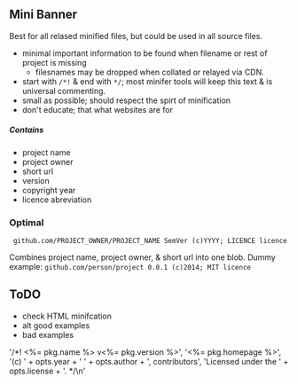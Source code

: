 ## Mini Banner
Best for all relased minified files, but could be used in all source files.

* minimal important information to be found when filename or rest of project is missing 
	* filesnames may be dropped when collated or relayed via CDN.
* start with `/*!` & end with `*/`; most minifer tools will keep this text & is universal commenting.
* small as possible; should respect the spirt of minification
* don't educate; that what websites are for

##### Contains
* project name
* project owner
* short url
* version
* copyright year
* licence abreviation

### Optimal

` github.com/PROJECT_OWNER/PROJECT_NAME SemVer (c)YYYY; LICENCE licence`

Combines project name, project owner, & short url into one blob.
Dummy example: `github.com/person/project 0.0.1 (c)2014; MIT licence`





## ToDO
* check HTML minifcation
* alt good examples
* bad examples


'/*! <%= pkg.name %> v<%= pkg.version %>',
    '<%= pkg.homepage %>',
    '(c) ' + opts.year + ' ' + opts.author + ', contributors',
    'Licensed under the ' + opts.license + '. */\n'
